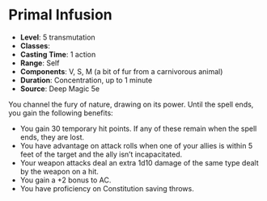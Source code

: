 # Primal Infusion

- **Level**: 5 transmutation
- **Classes**: 
- **Casting Time**: 1 action
- **Range**: Self
- **Components**: V, S, M (a bit of fur from a carnivorous animal)
- **Duration**: Concentration, up to 1 minute
- **Source**: Deep Magic 5e

You channel the fury of nature, drawing on its power. Until the spell ends, you gain the following benefits:
* You gain 30 temporary hit points. If any of these remain when the spell ends, they are lost.
* You have advantage on attack rolls when one of your allies is within 5 feet of the target and the ally isn’t incapacitated.
* Your weapon attacks deal an extra 1d10 damage of the same type dealt by the weapon on a hit.
* You gain a +2 bonus to AC.
* You have proficiency on Constitution saving throws.

